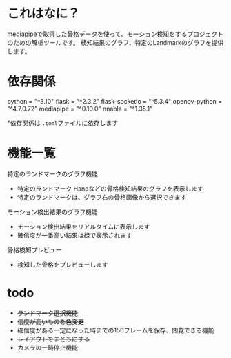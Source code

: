 # これはなに？
mediapipeで取得した骨格データを使って、モーション検知をするプロジェクトのための解析ツールです。
検知結果のグラフ、特定のLandmarkのグラフを提供します。

# 依存関係
python = "^3.10"
flask = "^2.3.2"
flask-socketio = "^5.3.4"
opencv-python = "^4.7.0.72"
mediapipe = "^0.10.0"
nnabla = "^1.35.1"

*依存関係は `.toml`ファイルに依存します


# 機能一覧

特定のランドマークのグラフ機能
- 特定のランドマーク Handなどの骨格検知結果のグラフを表示します
- 特定のランドマークは、グラフ右の骨格画像から選択できます

モーション検出結果のグラフ機能
- モーション検出結果をリアルタイムに表示します
- 確信度が一番高い結果は緑で表示されます

骨格検知プレビュー
- 検知した骨格をプレビューします

# todo
- ~~ランドマーク選択機能~~
- ~~信度が高いものを色変更~~
- 確信度がある一定になった時までの150フレームを保存、閲覧できる機能
- ~~レイアウトをまともにする~~
- カメラの一時停止機能